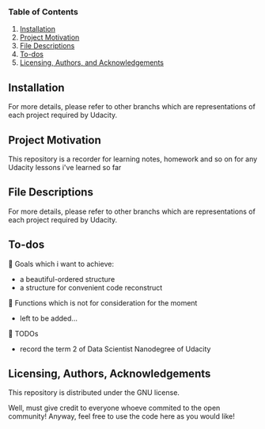 ### Table of Contents

1. [Installation](#installation)
2. [Project Motivation](#motivation)
3. [File Descriptions](#files)
4. [To-dos](#To-dos)
5. [Licensing, Authors, and Acknowledgements](#licensing)

## Installation <a name="installation"></a>

For more details, please refer to other branchs which are representations of each project required by Udacity.

## Project Motivation<a name="motivation"></a>

This repository is a recorder for learning notes, homework and so on for any Udacity lessons i've learned so far

## File Descriptions <a name="files"></a>

For more details, please refer to other branchs which are representations of each project required by Udacity.

## To-dos<a name="To-dos"></a>

:memo: Goals which i want to achieve:
* a beautiful-ordered structure 
* a structure for convenient code reconstruct

:memo: Functions which is not for consideration for the moment

* left to be added...

:memo: TODOs
* record the term 2 of Data Scientist Nanodegree of Udacity

## Licensing, Authors, Acknowledgements<a name="licensing"></a>

This repository is distributed under the GNU license.

Well, must give credit to everyone whoeve commited to the open community! Anyway, feel free to use the code here as you would like!


